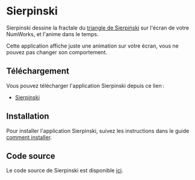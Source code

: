 # Sierpinski

Sierpinski dessine la fractale du
[triangle de Sierpiński](https://fr.wikipedia.org/wiki/Triangle_de_Sierpiński)
sur l'écran de votre NumWorks, et l'anime dans le temps.

Cette application affiche juste une animation sur votre écran, vous ne pouvez
pas changer son comportement.

## Téléchargement

Vous pouvez télécharger l'application Sierpinski depuis ce lien :

- [Sierpinski](https://yaya-cout.github.io/Nwagyu/assets/apps/sierpinski.nwa)

## Installation

Pour installer l'application Sierpinski, suivez les instructions dans le guide
[comment installer](../help/how-to-install.md).

## Code source

Le code source de Sierpinski est disponible
[ici](https://github.com/nwagyu/sierpinski).
